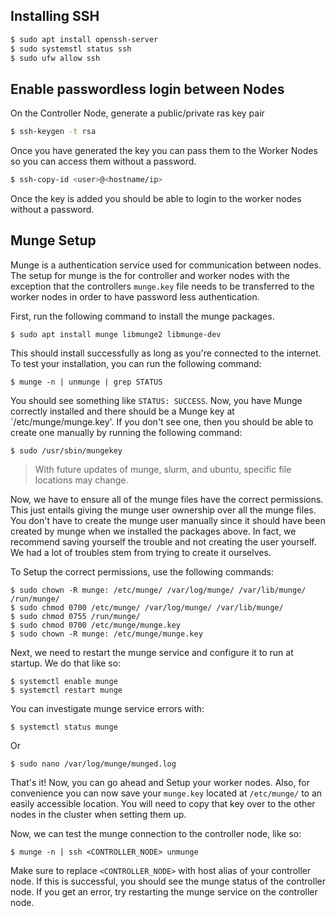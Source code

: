 ## Installing SSH

```bash
$ sudo apt install openssh-server
$ sudo systemstl status ssh
$ sudo ufw allow ssh
```

## Enable passwordless login between Nodes

On the Controller Node, generate a public/private ras key pair

```bash
$ ssh-keygen -t rsa
```

Once you have generated the key you can pass them to the Worker Nodes so you can access them without a password.

```bash
$ ssh-copy-id <user>@<hostname/ip>
```

Once the key is added you should be able to login to the worker nodes without a password.
## Munge Setup

Munge is a authentication service used for communication between nodes. The setup for munge is the for controller and worker nodes with the exception that the controllers `munge.key` file needs to be transferred to the worker nodes in order to have password less authentication.

First, run the following command to install the munge packages.

```
$ sudo apt install munge libmunge2 libmunge-dev
```

This should install successfully as long as you're connected to the internet. To test your installation, you can run the following command:

```
$ munge -n | unmunge | grep STATUS
```

You should see something like `STATUS: SUCCESS`. Now, you have Munge correctly installed and there should be a Munge key at `/etc/munge/munge.key'. If you don't see one, then you should be able to create one manually by running the following command:

```
$ sudo /usr/sbin/mungekey
```

> With future updates of munge, slurm, and ubuntu, specific file locations may change.

Now, we have to ensure all of the munge files have the correct permissions. This just entails giving the munge user ownership over all the munge files. You don't have to create the munge user manually since it should have been created by munge when we installed the packages above. In fact, we recommend saving yourself the trouble and not creating the user yourself. We had a lot of troubles stem from trying to create it ourselves.

To Setup the correct permissions, use the following commands:

```
$ sudo chown -R munge: /etc/munge/ /var/log/munge/ /var/lib/munge/ /run/munge/
$ sudo chmod 0700 /etc/munge/ /var/log/munge/ /var/lib/munge/
$ sudo chmod 0755 /run/munge/
$ sudo chmod 0700 /etc/munge/munge.key
$ sudo chown -R munge: /etc/munge/munge.key
```

Next, we need to restart the munge service and configure it to run at startup. We do that like so:

```
$ systemctl enable munge
$ systemctl restart munge
```

You can investigate munge service errors with:

```
$ systemctl status munge
```

Or

```
$ sudo nano /var/log/munge/munged.log
```

That's it! Now, you can go ahead and Setup your worker nodes. Also, for convenience you can now save your `munge.key` located at `/etc/munge/` to an easily accessible location. You will need to copy that key over to the other nodes in the cluster when setting them up.

Now, we can test the munge connection to the controller node, like so:

```
$ munge -n | ssh <CONTROLLER_NODE> unmunge 
```

Make sure to replace `<CONTROLLER_NODE>` with host alias of your controller node. If this is successful, you should see the munge status of the controller node. If you get an error, try restarting the munge service on the controller node.